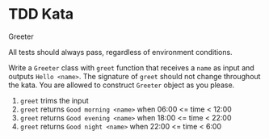 # TDD Kata
Greeter

All tests should always pass, regardless of environment conditions.

Write a `Greeter` class with `greet` function that receives a `name` as input and outputs `Hello <name>`. The signature of `greet` should not change throughout the kata. You are allowed to construct `Greeter` object as you please.

1. `greet` trims the input
2. `greet` returns `Good morning <name>` when 06:00 <= time < 12:00
3. `greet` returns `Good evening <name>` when 18:00 <= time < 22:00
4. `greet` returns `Good night <name>`   when 22:00 <= time < 6:00
